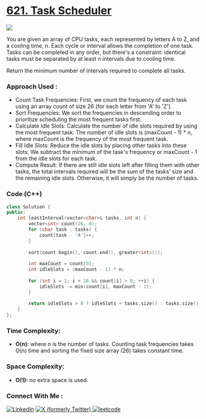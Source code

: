 # [621. Task Scheduler](https://leetcode.com/problems/task-scheduler/description/)

![](https://badgen.net/badge/Level/Medium/yellow)

You are given an array of CPU tasks, each represented by letters A to Z, and a cooling time, n. Each cycle or interval allows the completion of one task. Tasks can be completed in any order, but there's a constraint: identical tasks must be separated by at least n intervals due to cooling time.

​Return the minimum number of intervals required to complete all tasks.
### Approach Used :

-   Count Task Frequencies: First, we count the frequency of each task using an array count of size 26 (for each letter from 'A' to 'Z').
-   Sort Frequencies: We sort the frequencies in descending order to prioritize scheduling the most frequent tasks first.
-   Calculate Idle Slots: Calculate the number of idle slots required by using the most frequent task. The number of idle slots is (maxCount - 1) * n, where maxCount is the frequency of the most frequent task.
-   Fill Idle Slots: Reduce the idle slots by placing other tasks into these slots. We subtract the minimum of the task's frequency or maxCount - 1 from the idle slots for each task.
-   Compute Result: If there are still idle slots left after filling them with other tasks, the total intervals required will be the sum of the tasks' size and the remaining idle slots. Otherwise, it will simply be the number of tasks.

### Code (C++)

```cpp
class Solution {
public:
    int leastInterval(vector<char>& tasks, int n) {
        vector<int> count(26, 0);
        for (char task : tasks) {
            count[task - 'A']++;
        }
        
        sort(count.begin(), count.end(), greater<int>());
        
        int maxCount = count[0];
        int idleSlots = (maxCount - 1) * n;
        
        for (int i = 1; i < 26 && count[i] > 0; ++i) {
            idleSlots -= min(count[i], maxCount - 1);
        }
        
        return idleSlots > 0 ? idleSlots + tasks.size() : tasks.size();
    }
};

```

### Time Complexity:
- **O(n):** where n is the number of tasks. Counting task frequencies takes O(n) time and sorting the fixed size array (26) takes constant time.

### Space Complexity:
- **O(1):** no extra space is used.


### Connect With Me : 

<a href="https://www.linkedin.com/in/shivam-ray-b4306524a/" target="_blank"><img src="https://img.shields.io/badge/LinkedIn-0077B5?style=for-the-badge&logo=linkedin&logoColor=white" alt="LinkedIn"></a>
<a href="https://x.com/rai_shivam11/" target="_blank"><img src="https://img.shields.io/badge/Twitter-1DA1F2?style=for-the-badge&logo=twitter&logoColor=white" alt="X (formerly Twitter)">
</a>
<a href="https://leetcode.com/u/shrunited0702/" target="_blank"><img src="https://img.shields.io/badge/LeetCode-000000?style=for-the-badge&logo=LeetCode&logoColor=#d16c06" alt="leetcode">
</a>